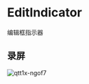 # EditIndicator
编辑框指示器

## 录屏
![qtt1x-ngof7](https://user-images.githubusercontent.com/34730376/56354194-ba367380-6205-11e9-90b4-1d742588fa6a.gif)
